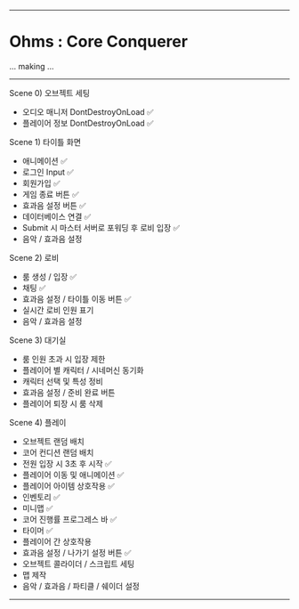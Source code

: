 * * *
# Ohms : Core Conquerer
... making ...
* * *
Scene 0) 오브젝트 세팅
- 오디오 매니저 DontDestroyOnLoad ✅
- 플레이어 정보 DontDestroyOnLoad ✅

Scene 1) 타이틀 화면
- 애니메이션 ✅
- 로그인 Input ✅
- 회원가입 ✅
- 게임 종료 버튼 ✅
- 효과음 설정 버튼 ✅
- 데이터베이스 연결 ✅
- Submit 시 마스터 서버로 포워딩 후 로비 입장 ✅
- 음악 / 효과음 설정

Scene 2) 로비
- 룸 생성 / 입장 ✅
- 채팅 ✅
- 효과음 설정 / 타이틀 이동 버튼 ✅
- 실시간 로비 인원 표기
- 음악 / 효과음 설정

Scene 3) 대기실
- 룸 인원 초과 시 입장 제한
- 플레이어 별 캐릭터 / 시네머신 동기화
- 캐릭터 선택 및 특성 정비
- 효과음 설정 / 준비 완료 버튼
- 플레이어 퇴장 시 룸 삭제

Scene 4) 플레이
- 오브젝트 랜덤 배치
- 코어 컨디션 랜덤 배치
- 전원 입장 시 3초 후 시작 ✅
- 플레이어 이동 및 애니메이션 ✅
- 플레이어 아이템 상호작용 ✅
- 인벤토리 ✅
- 미니맵 ✅
- 코어 진행률 프로그레스 바 ✅
- 타이머 ✅
- 플레이어 간 상호작용
- 효과음 설정 / 나가기 설정 버튼 ✅
- 오브젝트 콜라이더 / 스크립트 세팅
- 맵 제작
- 음악 / 효과음 / 파티클 / 쉐이더 설정
* * *
